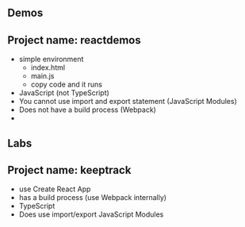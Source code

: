 
## Demos

## Project name: reactdemos
- simple environment
    - index.html
    - main.js
    - copy code and it runs
- JavaScript (not TypeScript)
- You cannot use import and export statement (JavaScript Modules)
- Does not have a build process (Webpack)
-

## Labs
## Project name: keeptrack
- use Create React App 
- has a build process (use Webpack internally)
- TypeScript
- Does use import/export JavaScript Modules